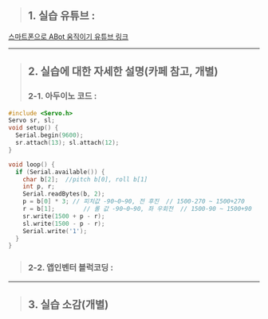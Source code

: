 > ## 1. 실습 유튜브 :  
[스마트폰으로 ABot 움직이기 유튜브 링크](https://youtu.be/kyGNYXmMNtE)
* * *
> ## 2. 실습에 대한 자세한 설명(카페 참고, 개별)  
> ### 2-1. 아두이노 코드 :  
```c
#include <Servo.h>
Servo sr, sl;
void setup() {
  Serial.begin(9600);
  sr.attach(13); sl.attach(12);
}

void loop() {
  if (Serial.available()) {
    char b[2];  //pitch b[0], roll b[1]
    int p, r;
    Serial.readBytes(b, 2);
    p = b[0] * 3; // 피치값 -90~0~90, 전 후진  // 1500-270 ~ 1500+270
    r = b[1];        // 롤 값 -90~0~90, 좌 우회전  // 1500-90 ~ 1500+90
    sr.write(1500 + p - r);
    sl.write(1500 - p - r);
    Serial.write('1');
  }
}
```  
> ### 2-2. 앱인벤터 블럭코딩 :  

* * *
> ## 3. 실습 소감(개별)
